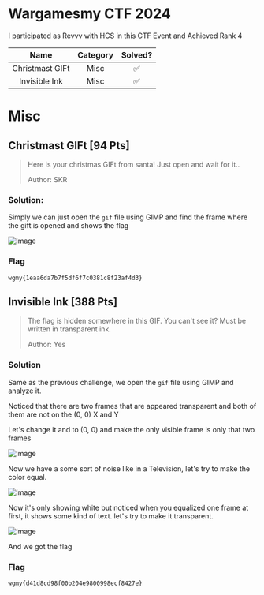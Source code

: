 # Wargamesmy CTF 2024

I participated as Revvv with HCS in this CTF Event and Achieved Rank 4

|      Name       | Category | Solved? |
|:---------------:|:--------:|:-------:|
| Christmast GIFt |   Misc   |   ✅    |
|  Invisible Ink  |   Misc   |   ✅    |

# Misc

## Christmast GIFt [94 Pts]

> Here is your christmas GIFt from santa! Just open and wait for it..
> 
> Author: SKR

### Solution:

Simply we can just open the `gif` file using GIMP and find the frame where the gift is opened and shows the flag

![image](https://hackmd.io/_uploads/rkwxRfRSyx.png)

### Flag

`wgmy{1eaa6da7b7f5df6f7c0381c8f23af4d3}`

## Invisible Ink [388 Pts]

> The flag is hidden somewhere in this GIF. You can't see it? Must be written in transparent ink.
> 
> Author: Yes

### Solution

Same as the previous challenge, we open the `gif` file using GIMP and analyze it.

Noticed that there are two frames that are appeared transparent and both of them are not on the (0, 0) X and Y

Let's change it and to (0, 0) and make the only visible frame is only that two frames

![image](https://hackmd.io/_uploads/B1RgxX0r1x.png)

Now we have a some sort of noise like in a Television, let's try to make the color equal.

![image](https://hackmd.io/_uploads/Hky_gmAB1g.png)

Now it's only showing white but noticed when you equalized one frame at first, it shows some kind of text. let's try to make it transparent.

![image](https://hackmd.io/_uploads/HkEWW7CByx.png)

And we got the flag

### Flag
`wgmy{d41d8cd98f00b204e9800998ecf8427e}`